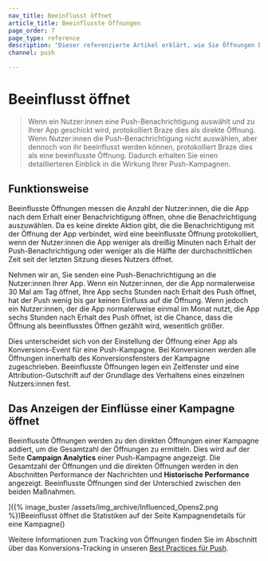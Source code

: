 ```yaml
---
nav_title: Beeinflusst öffnet
article_title: Beeinflusste Öffnungen
page_order: 7
page_type: reference
description: "Dieser referenzierte Artikel erklärt, wie Sie Öffnungen beeinflussen und tracken können, um Ihre Push-Kampagnen mit mehr Details zu versehen."
channel: push

---
```


# Beeinflusst öffnet

> Wenn ein Nutzer:innen eine Push-Benachrichtigung auswählt und zu Ihrer App geschickt wird, protokolliert Braze dies als direkte Öffnung. Wenn Nutzer:innen die Push-Benachrichtigung nicht auswählen, aber dennoch von ihr beeinflusst werden können, protokolliert Braze dies als eine beeinflusste Öffnung. Dadurch erhalten Sie einen detaillierteren Einblick in die Wirkung Ihrer Push-Kampagnen.

## Funktionsweise

Beeinflusste Öffnungen messen die Anzahl der Nutzer:innen, die die App nach dem Erhalt einer Benachrichtigung öffnen, ohne die Benachrichtigung auszuwählen. Da es keine direkte Aktion gibt, die die Benachrichtigung mit der Öffnung der App verbindet, wird eine beeinflusste Öffnung protokolliert, wenn der Nutzer:innen die App weniger als dreißig Minuten nach Erhalt der Push-Benachrichtigung oder weniger als die Hälfte der durchschnittlichen Zeit seit der letzten Sitzung dieses Nutzers öffnet.

Nehmen wir an, Sie senden eine Push-Benachrichtigung an die Nutzer:innen Ihrer App. Wenn ein Nutzer:innen, der die App normalerweise 30 Mal am Tag öffnet, Ihre App sechs Stunden nach Erhalt des Push öffnet, hat der Push wenig bis gar keinen Einfluss auf die Öffnung. Wenn jedoch ein Nutzer:innen, der die App normalerweise einmal im Monat nutzt, die App sechs Stunden nach Erhalt des Push öffnet, ist die Chance, dass die Öffnung als beeinflusstes Öffnen gezählt wird, wesentlich größer. 

Dies unterscheidet sich von der Einstellung der Öffnung einer App als Konversions-Event für eine Push-Kampagne. Bei Konversionen werden alle Öffnungen innerhalb des Konversionsfensters der Kampagne zugeschrieben. Beeinflusste Öffnungen legen ein Zeitfenster und eine Attribution-Gutschrift auf der Grundlage des Verhaltens eines einzelnen Nutzers:innen fest.

## Das Anzeigen der Einflüsse einer Kampagne öffnet

Beeinflusste Öffnungen werden zu den direkten Öffnungen einer Kampagne addiert, um die Gesamtzahl der Öffnungen zu ermitteln. Dies wird auf der Seite **Campaign Analytics** einer Push-Kampagne angezeigt. Die Gesamtzahl der Öffnungen und die direkten Öffnungen werden in den Abschnitten Performance der Nachrichten und **Historische Performance** angezeigt. Beeinflusste Öffnungen sind der Unterschied zwischen den beiden Maßnahmen.

]({% image_buster /assets/img_archive/Influenced_Opens2.png %})Beeinflusst öffnet die Statistiken auf der Seite Kampagnendetails für eine Kampagne()

Weitere Informationen zum Tracking von Öffnungen finden Sie im Abschnitt über das Konversions-Tracking in unseren [Best Practices für Push]({{site.baseurl}}/user_guide/message_building_by_channel/push/best_practices/).

